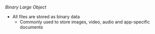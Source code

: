 *Binary Large Object*
- All files are stored as binary data
	- Commonly used to store images, video, audio and app-specific documents
